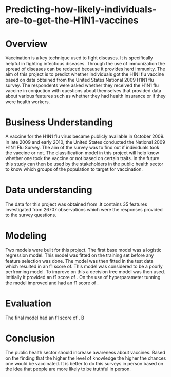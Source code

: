 # Predicting-how-likely-individuals-are-to-get-the-H1N1-vaccines
# Overview
Vaccination is a key technique used to fight diseases. It is specifically helpful in fighting infectious diseases. Through the use of immunization the spread of diseases can be reduced because it provides herd immunity.
The aim of this project is to predict whether individuals got the H1N! flu vaccine based on data obtained from the United States National 2009 H1N1 flu survey.
The respondents were asked whether they received the H1N1 flu vaccine in conjuction with questions about themselves that provided data about various features such as whether they had health insurance or if they were health workers.
# Business Understanding 
A vaccine for the H1N1 flu virus became publicly available in October 2009. In late 2009 and early 2010, the United States conducted the National 2009 H1N1 Flu Survey. The aim of the survey was to find out if individuals took the vaccine or not. The classification model in this project will help know whether one took the vaccine or not based on certain traits. In the future this study can then be used by the stakeholders in the public health sector to know which groups of the population to target for vaccination.
# Data understanding
The data for this project was obtained from .It contains 35 features investigated from 26707 observations which were the responses provided to the survey questions.
# Modeling
Two models were built for this project. The first base model was a logistic regression model. This model was fitted on the training set before any feature selection was done. The model was then fitted in the test data which resulted in an f1 score of. This model was considered to be a poorly perfroming model.
To improve on this a decision tree model was then used. Intitially it provided an f1 score of . On the use of hyperparameter tunning  the model improved and had an f1 score of .
# Evaluation
The final model had an f1 score of . B
# Conclusion
The public health sector should increase awareness about vaccines. Based on the finding that the higher the level of knowledge the higher the chances one would be vaccinated.
It is better to do this surveys in person based on the idea that people are more likely to be truthful in person.

